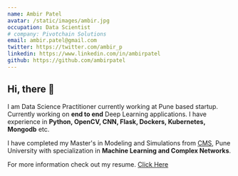 ```yaml
---
name: Ambir Patel
avatar: /static/images/ambir.jpg
occupation: Data Scientist
# company: Pivotchain Solutions
email: ambir.patel@gmail.com
twitter: https://twitter.com/ambir_p
linkedin: https://www.linkedin.com/in/ambirpatel
github: https://github.com/ambirpatel
---
```


## Hi, there 👋

I am Data Science Practitioner currently working at Pune based startup. Currently working on **end to end** Deep Learning applications. I have experience in **Python, OpenCV, CNN, Flask, Dockers, Kubernetes, Mongodb** etc.

I have completed my Master's in Modeling and Simulations from [CMS](http://cms.unipune.ac.in/research/), Pune University with specialization in **Machine Learning and Complex Networks**.

For more information check out my resume. [Click Here](ambir_patel_cv.pdf)